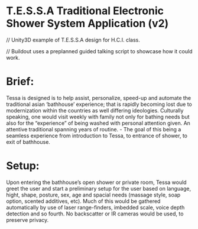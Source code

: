 T.E.S.S.A
Traditional Electronic Shower System Application (v2)
=====

// Unity3D example of T.E.S.S.A design for H.C.I. class.

// Buildout uses a preplanned guided talking script to showcase how it could work.

Brief:
=====
Tessa is designed is to help assist, personalize, speed-up and automate the traditional asian ‘bathhouse’ experience; that is rapidly becoming lost due to modernization within the countries as well differing ideologies. Culturally speaking, one would visit weekly with family not only for bathing needs but also for the “experience” of being washed with personal attention given. An attentive traditional spanning years of routine. - The goal of this being a seamless experience from introduction to Tessa, to entrance of shower, to exit of bathhouse.

Setup:
=====
Upon entering the bathhouse’s open shower or private room, Tessa would greet the user and start a preliminary setup for the user based on language, hight, shape, posture, sex, age and spacial needs (massage style, soap option, scented additives, etc). Much of this would be gathered automatically by use of laser range-finders, imbedded scale, voice depth detection and so fourth. No backscatter or IR cameras would be used, to preserve privacy.
